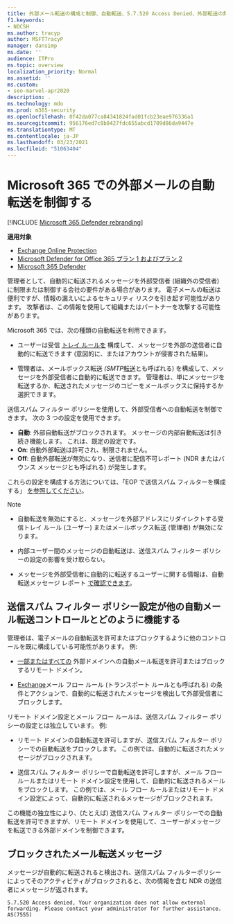 ```yaml
---
title: 外部メール転送の構成と制御、自動転送、5.7.520 Access Denied、外部転送の無効化、管理者が外部転送、送信スパム対策ポリシーを無効にしました
f1.keywords:
- NOCSH
ms.author: tracyp
author: MSFTTracyP
manager: dansimp
ms.date: ''
audience: ITPro
ms.topic: overview
localization_priority: Normal
ms.assetid: ''
ms.custom:
- seo-marvel-apr2020
description: .
ms.technology: mdo
ms.prod: m365-security
ms.openlocfilehash: 0f42da077ca84341824fad01fcb23eae976336a1
ms.sourcegitcommit: 956176ed7c8b8427fdc655abcd1709d86da9447e
ms.translationtype: MT
ms.contentlocale: ja-JP
ms.lasthandoff: 03/23/2021
ms.locfileid: "51063404"
---
```

# <a name="control-automatic-external-email-forwarding-in-microsoft-365"></a>Microsoft 365 での外部メールの自動転送を制御する

[!INCLUDE [Microsoft 365 Defender rebranding](../includes/microsoft-defender-for-office.md)]

**適用対象**
- [Exchange Online Protection](exchange-online-protection-overview.md)
- [Microsoft Defender for Office 365 プラン 1 およびプラン 2](defender-for-office-365.md)
- [Microsoft 365 Defender](../defender/microsoft-365-defender.md)

管理者として、自動的に転送されるメッセージを外部受信者 (組織外の受信者) に制限または制御する会社の要件がある場合があります。 電子メールの転送は便利ですが、情報の漏えいによるセキュリティ リスクを引き起す可能性があります。 攻撃者は、この情報を使用して組織またはパートナーを攻撃する可能性があります。


Microsoft 365 では、次の種類の自動転送を利用できます。

- ユーザーは受信 [トレイ ルールを](https://support.microsoft.com/office/c24f5dea-9465-4df4-ad17-a50704d66c59) 構成して、メッセージを外部の送信者に自動的に転送できます (意図的に、またはアカウントが侵害された結果)。

- 管理者は、メールボックス転送 _(SMTP_[転送](/exchange/recipients-in-exchange-online/manage-user-mailboxes/configure-email-forwarding)とも呼ばれる) を構成して、メッセージを外部受信者に自動的に転送できます。 管理者は、単にメッセージを転送するか、転送されたメッセージのコピーをメールボックスに保持するか選択できます。

送信スパム フィルター ポリシーを使用して、外部受信者への自動転送を制御できます。 次の 3 つの設定を使用できます。

- **自動**: 外部自動転送がブロックされます。 メッセージの内部自動転送は引き続き機能します。 これは、既定の設定です。
- **On**: 自動外部転送は許可され、制限されません。
- **Off**: 自動外部転送が無効になり、送信者に配信不可レポート (NDR またはバウンス メッセージとも呼ばれる) が発生します。

これらの設定を構成する方法については、「EOP で送信スパム フィルターを構成する」 [を参照してください](configure-the-outbound-spam-policy.md)。

> [!NOTE]
>
> - 自動転送を無効にすると、メッセージを外部アドレスにリダイレクトする受信トレイ ルール (ユーザー) またはメールボックス転送 (管理者) が無効になります。
>
> - 内部ユーザー間のメッセージの自動転送は、送信スパム フィルター ポリシーの設定の影響を受け取らない。
>
> - メッセージを外部受信者に自動的に転送するユーザーに関する情報は、自動転送メッセージ レポート [で確認できます](mfi-auto-forwarded-messages-report.md)。

## <a name="how-the-outbound-spam-filter-policy-settings-work-with-other-automatic-email-forwarding-controls"></a>送信スパム フィルター ポリシー設定が他の自動メール転送コントロールとどのように機能する

管理者は、電子メールの自動転送を許可またはブロックするように他のコントロールを既に構成している可能性があります。 例:

- [一部またはすべての](/exchange/mail-flow-best-practices/remote-domains/remote-domains) 外部ドメインへの自動メール転送を許可またはブロックするリモート ドメイン。

- [Exchange](/exchange/security-and-compliance/mail-flow-rules/mail-flow-rules)メール フロー ルール (トランスポート ルールとも呼ばれる) の条件とアクションで、自動的に転送されたメッセージを検出して外部受信者にブロックします。

リモート ドメイン設定とメール フロー ルールは、送信スパム フィルター ポリシーの設定とは独立しています。 例:

- リモート ドメインの自動転送を許可しますが、送信スパム フィルター ポリシーでの自動転送をブロックします。 この例では、自動的に転送されたメッセージがブロックされます。

- 送信スパム フィルター ポリシーで自動転送を許可しますが、メール フロー ルールまたはリモート ドメイン設定を使用して、自動的に転送されるメールをブロックします。 この例では、メール フロー ルールまたはリモート ドメイン設定によって、自動的に転送されるメッセージがブロックされます。

この機能の独立性により、(たとえば) 送信スパム フィルター ポリシーでの自動転送を許可できますが、リモート ドメインを使用して、ユーザーがメッセージを転送できる外部ドメインを制御できます。

## <a name="blocked-email-forwarding-messages"></a>ブロックされたメール転送メッセージ

メッセージが自動的に転送されると検出され、送信スパム フィルター[](configure-the-outbound-spam-policy.md)ポリシーによってそのアクティビティがブロックされると、次の情報を含む NDR の送信者にメッセージが返されます。

`5.7.520 Access denied, Your organization does not allow external forwarding. Please contact your administrator for further assistance. AS(7555)`